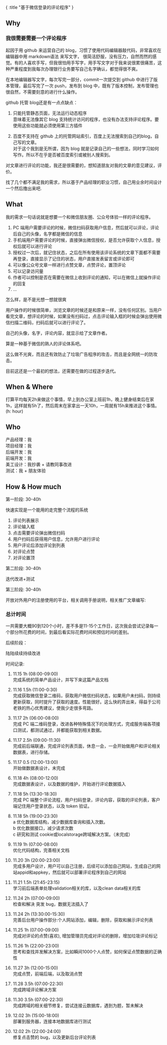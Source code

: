 {
    :title "基于微信登录的评论程序"
}

## Why

### 我很需要需要一个评论程序

起因于用 github 来运营自己的 blog，习惯了使用代码编辑器敲代码，非常喜欢在编辑器中用 markdown语法 来写文字，
很简洁舒服，没有压力，自然而然的感觉。有的人喜欢手写，但我很怕用手写字，用手写文字对于我来说很累很痛苦，这种严重程度到我每次办理银行业务要写自己名字确认，都觉得很不爽。

在本地编辑器写文字，每次写完一部分，commit一次提交到 github 中进行了版本管理，最后写完了一次 push，发布到 blog 中，既有了版本控制，发布管理也很自然，不需要刻意的进行什么操作。

github 托管 blog还是有一点点缺点：

1. 只能托管静态页面，无法运行动态程序<br>
意味着无法像其它 blog 支持统计访问的程序，也没有办法支持评论程序。要使用这些功能就必须使用第三方插件

2. 百度不支持在 github 上的托管网站索引，百度上无法搜索到自己的blog，自己写的文章。<br>
对于这个我到是无所谓，因为 blog 就是记录自己的一些想法，同时学习如何写作。所以不在乎是否被百度索引或被别人搜索到。

对文章进行评论的功能，我还是很需要的，想知道朋友对我的文章的意见建议，评价。

找了几个都不满足我的需求，所以基于产品经理的职业习惯，自己用业余时间设计一个然后撸出来吧.

## What

我的需求一句话说就是想要一个和微信朋友圈、公众号体验一样的评论程序。

1. PC 端用户需要评论的时候，微信扫码获取用户信息，然后就可以评论，评论后自己的头像，名字都是微信的信息
2. 手机端用户需要评论的时候，直接弹出微信授权，是否允许获取个人信息，授权后就可以进行评论
3. 授权过一次后，就记住状态，之后在所有使用该评论系统的文章下面都不需要再登录，直接显示了记住的状态，用户直接发表留言或评论即可
4. 可以像公众号文章一样进行点赞文章，点赞评论，置顶评论
5. 可以记录访问量
6. 作者可以控制是否在需要在微信上收到评论的通知，可以在微信上就操作评论的回复
7. ...

怎么样，是不是光想一想就很爽

用户操作的时候很简单，浏览文章的时候还是和原来一样，没有任何区别。当用户看完文章，想评论的时候，如果没有扫码过，点击评论输入框的时候会弹出使用微信扫描二维码，扫码后就可以进行评论了。

自己的头像，名字，评论内容，就显示给了文章作者。

算是一种基于微信的熟人的评论体系吧。

这么做不光爽，而且还有效防止了垃圾广告程序的攻击，而且是全网统一的防攻击。

目前这还是一个最初的想法，还需要在做的过程逐步迭代。

## When & Where
打算平均每天2h来做这个事情，早上到办公室上班前1h，晚上健身结束后在家1h，这样就有5h了，然后周末在家拿出一天10h，一周就有15h来推进这个事情。(h: hour)

## Who

产品经理：我  
项目经理：我  
后端开发：我  
前端开发：我  
美工设计：我抄袭 + 请教同事改进  
测试：我 + 朋友体验  


## How & How much

第一阶段: 30-40h

快速实现是一个能用的走完整个流程的系统

1. 评论列表展示
2. 评论输入框
3. 点击需要评论弹出微信扫码
4. 用户扫码后获得用户信息，允许用户进行评论
5. 用户评论后添加评论到列表
6. 对评论点赞
7. 对评论置顶

第二阶段: 30-40h

迭代改进+测试

第三阶段: 30-40h

开放对外用户的注册使用的平台，相关调用手册说明，相关推广文章编写: 

### 总计时间

一共需要大概90到120个小时，差不多是11-15个工作日，这次我会尝试记录每一个部分所花费的时间，到最后看实际花费时间和预估时间的差别。

后续阶段：

陆陆续续持续改进


时间记录:  
1. 11.15 1h (08:00-09:00)  <br>
完成系统的简单产品设计，并写下来这篇产品文档

2. 11.16 1.5h (11:00-0:30)  <br>
完成获取微信登录二维码，获取用户微信扫码状态，如果用户未扫码，则持续更新获取，同时提升了获取的速度。性能很好。这么快的弄出来，得益于公司老铁的热心优秀建议，使我少走很多弯路。

3. 11.17 2h (06:00-08:00)  <br>
完成 PC 端二维码登录，改进各种特殊情况下的处理方式，完成服务端各项接口测试，都测试通过，并都能获取到相关数据。

4. 11.17 2.5h (09:00-11:30)  <br>
完成前后端联通，完成评论列表页面，休息一会，一会开始做用户和评论相关数据表，进行存储。

5. 11.17 0.5 (12:00-13:00)  <br>
开始做数据表设计，未完成

6. 11.18 4h (08:00-12:00)  <br>
完成数据表设计，以及数据的维护，开始进行评论数据插入

7. 11.18 5h (13:30-18:30)  <br>
完成 PC 端整个评论流程，用户扫码登录，评论内容，获取的评论列表，客户端记住用户登录状态，以及 token 验证。

8. 11.18 5h (19:00-23:30)  <br>
a 优化数据库结构，减少数据库查询和插入次数。   
b 优化数据接口，减少请求次数   
c 研究和测试 cookie或localstorage跨域解决方案。（未完成）  

9. 11.19 1h (07:00-08:00)  <br>
优化代码结构，完善相关文档

10. 11.20 3h (20:00-23:00)  <br>
完成多用户设计，用户可以自己注册，后续可以添加自己网站，生成自己的网站appid和appkey，然后就可以部署评论程序到自己的网站

11. 11.21 1.5h (21:45-23:15)  <br>
学习前后端表单处理validation相关的库，以及clean data相关的库

12. 11.24 2h (07:00-09:00)  <br>
检查和解决 突发 bug，数据无法插入了

13. 11.24 2h (13:30:00-15:30)  <br>
完善后台用户操作部分:个人网站添加，编辑，删除，获取和展示评论列表

14. 11.25 1h (07:00-09:00) <br>
完成对评论的点赞(喜欢), 增加管理员完成对评论的删除，增加垃圾评论标记

1.  11.26 1h (22:00-23:00) <br>
思考和查找并发解决方案，比如瞬间1000个人点赞，如何保证点赞数据的正确性

16. 11.27 3h (12:00-15:00) <br>
完成点赞，前端后端，以及取消点赞

17. 11.28 3.5h (07:00-22:30) <br>
完成跨域评论解决方案

18. 11.30 3.5h (07:00-22:30) <br>
完成跨域的相关细节修复，尝试连接云数据库，遇到为题，暂未解决

19. 12.02 3h (15:00-18:00) <br>
部署到服务器，连接本地数据库进行测试

20. 12.02 2h (22:00-24:00) <br>
修复点击赞的 bug，以及更新后台评论列表